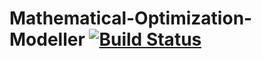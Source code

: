 Mathematical-Optimization-Modeller [![Build Status](https://travis-ci.org/aykutbulut/Mathematical-Optimization-Modeller.svg?branch=master)](https://travis-ci.org/aykutbulut/Mathematical-Optimization-Modeller)
===
